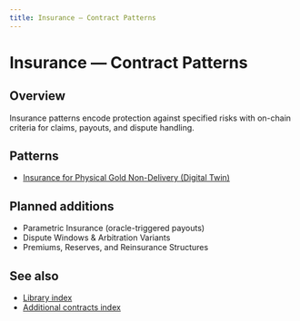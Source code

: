 ```yaml
---
title: Insurance — Contract Patterns
---
```


# Insurance — Contract Patterns

## Overview

Insurance patterns encode protection against specified risks with on-chain criteria for claims, payouts, and dispute handling.

## Patterns

- [Insurance for Physical Gold Non-Delivery (Digital Twin)](pattern-insurance-gold-nondelivery.md)

## Planned additions

- Parametric Insurance (oracle-triggered payouts)
- Dispute Windows & Arbitration Variants
- Premiums, Reserves, and Reinsurance Structures

## See also

- [Library index](contracts-library.md)
- [Additional contracts index](contracts.md)
